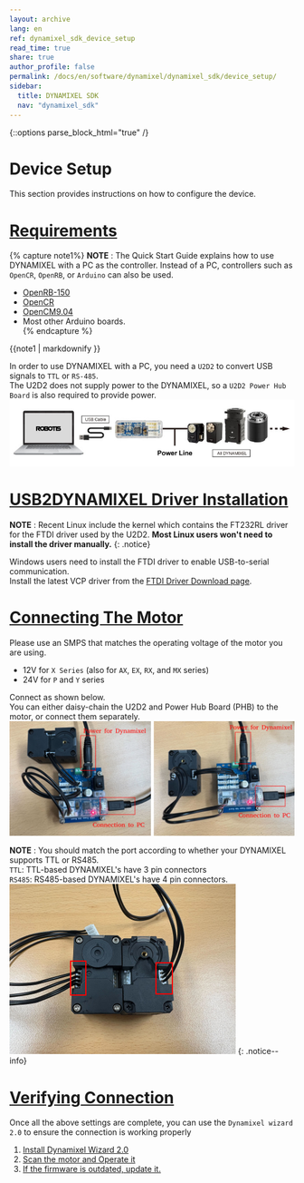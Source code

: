 ```yaml
---
layout: archive
lang: en
ref: dynamixel_sdk_device_setup
read_time: true
share: true
author_profile: false
permalink: /docs/en/software/dynamixel/dynamixel_sdk/device_setup/
sidebar:
  title: DYNAMIXEL SDK
  nav: "dynamixel_sdk"
---
```


{::options parse_block_html="true" /}

<div class="main-header">
  <h1 id="device-setup">Device Setup</h1>
</div>
<style>
  .main-header h1::before {
    content: none !important;
  }
</style>

This section provides instructions on how to configure the device.

# [Requirements](#requirements)
{% capture note1%}
**NOTE** : The Quick Start Guide explains how to use DYNAMIXEL with a PC as the controller. Instead of a PC, controllers such as `OpenCR`, `OpenRB`, or `Arduino` can also be used.  
  - [OpenRB-150](/docs/en/parts/controller/openrb-150/)  
  - [OpenCR](http://emanual.robotis.com/docs/en/parts/controller/opencr10/)  
  - [OpenCM9.04](http://emanual.robotis.com/docs/en/parts/controller/opencm904/)  
  - Most other Arduino boards.  
{% endcapture %}
<div class="notice--success">{{note1 | markdownify }}</div>

In order to use DYNAMIXEL with a PC, you need a `U2D2` to convert USB signals to `TTL` or `RS-485`.  
The U2D2 does not supply power to the DYNAMIXEL, so a `U2D2 Power Hub Board` is also required to provide power.  
![](/assets/images/parts/interface/u2d2_01.jpg)  

# [USB2DYNAMIXEL Driver Installation](#usb2dynamixel-driver-installation)
**NOTE** : Recent Linux include the kernel which contains the FT232RL driver for the FTDI driver used by the U2D2. **Most Linux users won't need to install the driver manually.**
{: .notice}

Windows users need to install the FTDI driver to enable USB-to-serial communication.  
Install the latest VCP driver from the [FTDI Driver Download page](http://www.ftdichip.com/Drivers/VCP.htm).  

# [Connecting The Motor](#connecting-the-motor)
Please use an SMPS that matches the operating voltage of the motor you are using.
* 12V for `X Series` (also for `AX`, `EX`, `RX`, and `MX` series)
* 24V for `P` and `Y` series  

Connect as shown below.  
You can either daisy-chain the U2D2 and Power Hub Board (PHB) to the motor, or connect them separately.  
![](/assets/images/sw/sdk/dynamixel_sdk/device_setup/dynamixel_connection.png)


**NOTE** : You should match the port according to whether your DYNAMIXEL supports TTL or RS485.  
`TTL`: TTL-based DYNAMIXEL's have 3 pin connectors  
`RS485`: RS485-based DYNAMIXEL's have 4 pin connectors.  
![](/assets/images/sw/sdk/dynamixel_sdk/device_setup/dynamixel_3pin_4pin.png)
{: .notice--info}  

# [Verifying Connection](#verifying-connection)
Once all the above settings are complete, you can use the `Dynamixel wizard 2.0` to ensure the connection is working properly  
1. [Install Dynamixel Wizard 2.0](/docs/en/software/dynamixel/dynamixel_wizard2/#software-installation)
2. [Scan the motor and Operate it](/docs/en/software/dynamixel/dynamixel_wizard2/#basic-features)
3. [If the firmware is outdated, update it.](/docs/en/software/dynamixel/dynamixel_wizard2/#firmware-update)
